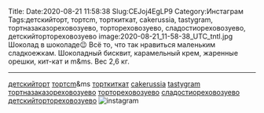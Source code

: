 Title:
Date:2020-08-21 11:58:38
Slug:CEJoj4EgLP9
Category:Инстаграм
Tags:детскийторт, тортсm, торткиткат, cakerussia, tastygram, тортназаказореховозуево, тортореховозуево, сладостиореховозуево, детскийтортореховозуево
image:2020-08-21_11-58-38_UTC_tntl.jpg
Шоколад в шоколаде😉
Всё то, что так нравиться маленьким сладкоежкам.
Шоколадный бисквит,  карамельный крем, жаренные орешки, кит-кат и m&ms.
Вес 2,6 кг.
___________________________
[детскийторт]({tag}детскийторт) [тортсm]({tag}тортсm)&ms [торткиткат]({tag}торткиткат) [cakerussia]({tag}cakerussia) [tastygram]({tag}tastygram) [тортназаказореховозуево]({tag}тортназаказореховозуево) [тортореховозуево]({tag}тортореховозуево) [сладостиореховозуево]({tag}сладостиореховозуево) [детскийтортореховозуево]({tag}детскийтортореховозуево)
![instagram]({attach}images/2020-08-21_11-58-38_UTC.jpg)
